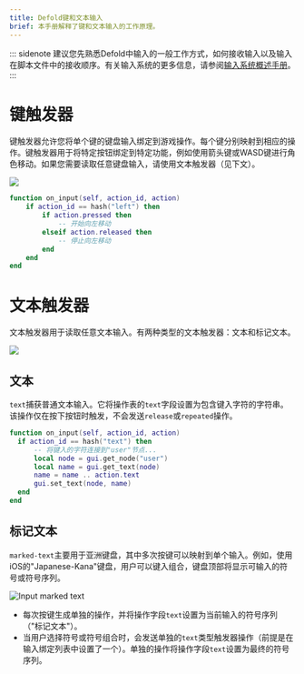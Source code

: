 ```yaml
---
title: Defold键和文本输入
brief: 本手册解释了键和文本输入的工作原理。
---
```


::: sidenote
建议您先熟悉Defold中输入的一般工作方式，如何接收输入以及输入在脚本文件中的接收顺序。有关输入系统的更多信息，请参阅[输入系统概述手册](/manuals/input)。
:::

# 键触发器
键触发器允许您将单个键的键盘输入绑定到游戏操作。每个键分别映射到相应的操作。键触发器用于将特定按钮绑定到特定功能，例如使用箭头键或WASD键进行角色移动。如果您需要读取任意键盘输入，请使用文本触发器（见下文）。

![](images/input/key_bindings.png)

```lua
function on_input(self, action_id, action)
    if action_id == hash("left") then
        if action.pressed then
            -- 开始向左移动
        elseif action.released then
            -- 停止向左移动
        end
    end
end
```

# 文本触发器
文本触发器用于读取任意文本输入。有两种类型的文本触发器：文本和标记文本。

![](images/input/text_bindings.png)

## 文本
`text`捕获普通文本输入。它将操作表的`text`字段设置为包含键入字符的字符串。该操作仅在按下按钮时触发，不会发送`release`或`repeated`操作。

  ```lua
function on_input(self, action_id, action)
    if action_id == hash("text") then
        -- 将键入的字符连接到"user"节点...
        local node = gui.get_node("user")
        local name = gui.get_text(node)
        name = name .. action.text
        gui.set_text(node, name)
    end
end 
  ```

## 标记文本
`marked-text`主要用于亚洲键盘，其中多次按键可以映射到单个输入。例如，使用iOS的"Japanese-Kana"键盘，用户可以键入组合，键盘顶部将显示可输入的符号或符号序列。

![Input marked text](images/input/marked_text.png)

- 每次按键生成单独的操作，并将操作字段`text`设置为当前输入的符号序列（"标记文本"）。
- 当用户选择符号或符号组合时，会发送单独的`text`类型触发器操作（前提是在输入绑定列表中设置了一个）。单独的操作将操作字段`text`设置为最终的符号序列。
